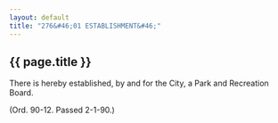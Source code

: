 ```yaml
---
layout: default 
title: "276&#46;01 ESTABLISHMENT&#46;"
---
```


{{ page.title }}
----------------

There is hereby established, by and for the City, a Park and Recreation
Board.

(Ord. 90-12. Passed 2-1-90.)
